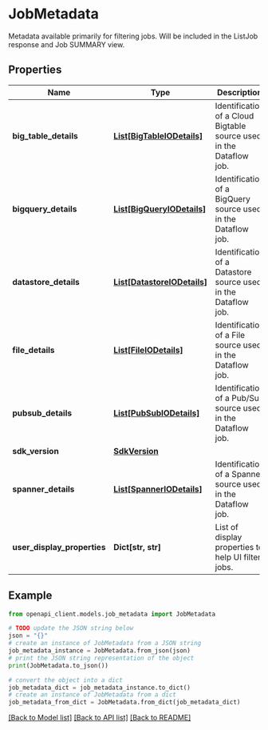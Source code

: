 # JobMetadata

Metadata available primarily for filtering jobs. Will be included in the ListJob response and Job SUMMARY view.

## Properties

Name | Type | Description | Notes
------------ | ------------- | ------------- | -------------
**big_table_details** | [**List[BigTableIODetails]**](BigTableIODetails.md) | Identification of a Cloud Bigtable source used in the Dataflow job. | [optional] 
**bigquery_details** | [**List[BigQueryIODetails]**](BigQueryIODetails.md) | Identification of a BigQuery source used in the Dataflow job. | [optional] 
**datastore_details** | [**List[DatastoreIODetails]**](DatastoreIODetails.md) | Identification of a Datastore source used in the Dataflow job. | [optional] 
**file_details** | [**List[FileIODetails]**](FileIODetails.md) | Identification of a File source used in the Dataflow job. | [optional] 
**pubsub_details** | [**List[PubSubIODetails]**](PubSubIODetails.md) | Identification of a Pub/Sub source used in the Dataflow job. | [optional] 
**sdk_version** | [**SdkVersion**](SdkVersion.md) |  | [optional] 
**spanner_details** | [**List[SpannerIODetails]**](SpannerIODetails.md) | Identification of a Spanner source used in the Dataflow job. | [optional] 
**user_display_properties** | **Dict[str, str]** | List of display properties to help UI filter jobs. | [optional] 

## Example

```python
from openapi_client.models.job_metadata import JobMetadata

# TODO update the JSON string below
json = "{}"
# create an instance of JobMetadata from a JSON string
job_metadata_instance = JobMetadata.from_json(json)
# print the JSON string representation of the object
print(JobMetadata.to_json())

# convert the object into a dict
job_metadata_dict = job_metadata_instance.to_dict()
# create an instance of JobMetadata from a dict
job_metadata_from_dict = JobMetadata.from_dict(job_metadata_dict)
```
[[Back to Model list]](../README.md#documentation-for-models) [[Back to API list]](../README.md#documentation-for-api-endpoints) [[Back to README]](../README.md)


